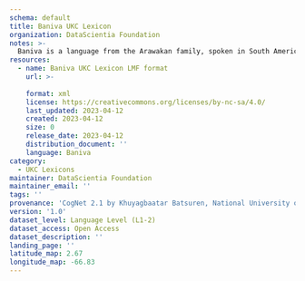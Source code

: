 ```yaml
---
schema: default
title: Baniva UKC Lexicon
organization: DataScientia Foundation
notes: >-
  Baniva is a language from the Arawakan family, spoken in South America. The UKC Lexicon of Baniva is represented as a lexico-semantic network. It consists of words, word senses, synsets, as well as sense-level and synset-level relationships.
resources:
  - name: Baniva UKC Lexicon LMF format
    url: >-
      
    format: xml
    license: https://creativecommons.org/licenses/by-nc-sa/4.0/
    last_updated: 2023-04-12
    created: 2023-04-12
    size: 0
    release_date: 2023-04-12
    distribution_document: ''
    language: Baniva
category:
  - UKC Lexicons
maintainer: DataScientia Foundation
maintainer_email: ''
tags: ''
provenance: 'CogNet 2.1 by Khuyagbaatar Batsuren, National University of Mongolia (http://cognet.ukc.disi.unitn.it); Native Languages of the Americas 2021.11. by Laura Redish and Orrin Lewis (http://www.native-languages.org); Princeton WordNet 2.1 by Princeton University (https://wordnet.princeton.edu)'
version: '1.0'
dataset_level: Language Level (L1-2)
dataset_access: Open Access
dataset_description: ''
landing_page: ''
latitude_map: 2.67
longitude_map: -66.83
---
```

